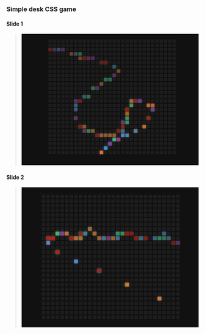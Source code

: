 ### Simple desk CSS game

#### Slide 1
> ![Slide 1](./demo/Slide_1.png)

#### Slide 2
> ![Slide 1](./demo/Slide_2.png)